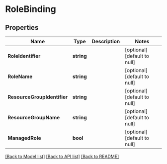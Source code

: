 # RoleBinding

## Properties
Name | Type | Description | Notes
------------ | ------------- | ------------- | -------------
**RoleIdentifier** | **string** |  | [optional] [default to null]
**RoleName** | **string** |  | [optional] [default to null]
**ResourceGroupIdentifier** | **string** |  | [optional] [default to null]
**ResourceGroupName** | **string** |  | [optional] [default to null]
**ManagedRole** | **bool** |  | [optional] [default to null]

[[Back to Model list]](../README.md#documentation-for-models) [[Back to API list]](../README.md#documentation-for-api-endpoints) [[Back to README]](../README.md)

